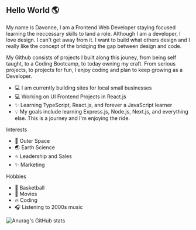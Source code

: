 ## Hello World 🌎

My name is Davonne, I am a Frontend Web Developer staying focused learning the neccessary skills to land a role. Although I am a developer, I love design. I can't get away from it. I want to build what others design and I really like the concept of the bridging the gap between design and code.

My Github consists of projects I built along this jouney, from being self taught, to a Coding Bootcamp, to today owning my craft. From serious projects, to projects for fun, I enjoy coding and plan to keep growing as a Developer. 

- 💻 I am currently building sites for local small businesses
- 💻 Working on UI Frontend Projects in React.js
- ✨ Learning TypeScript, React.js, and forever a JavaScript learner  
- 💡 My goals include learning Express.js, Node.js, Next.js, and everything else. This is a journey and I'm enjoying the ride. 

Interests                         
- 🚀 Outer Space         
- 🌏 Earth Science        
- ⭐ Leadership and Sales
- ✨ Marketing 

Hobbies
- 🏀 Basketball
- 🎥 Movies
- 🔥 Coding
- 🎧 Listening to 2000s music

![Anurag's GitHub stats](https://github-readme-stats.vercel.app/api?username=Davonne007-TX&theme=omni&show_icons=true)


